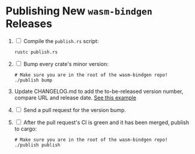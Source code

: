 # Publishing New `wasm-bindgen` Releases

1. <input type="checkbox"/> Compile the `publish.rs` script:

   ```
   rustc publish.rs
   ```

2. <input type="checkbox"/> Bump every crate's minor version:

   ```
   # Make sure you are in the root of the wasm-bindgen repo!
   ./publish bump
   ```

3. Update CHANGELOG.md to add the to-be-released version number, compare URL and release date. [See this example](https://github.com/rustwasm/wasm-bindgen/commit/0b5f0eec2f3d5e75a923fd67ef14b3b5cc855c80#diff-06572a96a58dc510037d5efa622f9bec8519bc1beab13c9f251e97e657a9d4ed)

4. <input type="checkbox"/> Send a pull request for the version bump.

5. <input type="checkbox"/> After the pull request's CI is green and it has been
   merged, publish to cargo:

   ```
   # Make sure you are in the root of the wasm-bindgen repo!
   ./publish publish
   ```
